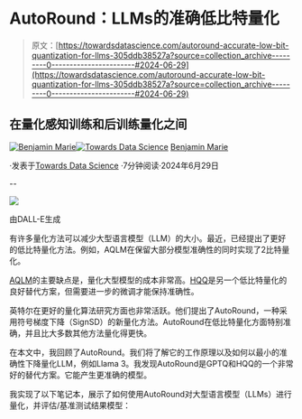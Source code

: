 # AutoRound：LLMs的准确低比特量化

> 原文：[https://towardsdatascience.com/autoround-accurate-low-bit-quantization-for-llms-305ddb38527a?source=collection_archive---------0-----------------------#2024-06-29](https://towardsdatascience.com/autoround-accurate-low-bit-quantization-for-llms-305ddb38527a?source=collection_archive---------0-----------------------#2024-06-29)

## 在量化感知训练和后训练量化之间

[](https://medium.com/@bnjmn_marie?source=post_page---byline--305ddb38527a--------------------------------)[![Benjamin Marie](../Images/3ea1ad230cb1e67610418a8e36a5e5dd.png)](https://medium.com/@bnjmn_marie?source=post_page---byline--305ddb38527a--------------------------------)[](https://towardsdatascience.com/?source=post_page---byline--305ddb38527a--------------------------------)[![Towards Data Science](../Images/a6ff2676ffcc0c7aad8aaf1d79379785.png)](https://towardsdatascience.com/?source=post_page---byline--305ddb38527a--------------------------------) [Benjamin Marie](https://medium.com/@bnjmn_marie?source=post_page---byline--305ddb38527a--------------------------------)

·发表于[Towards Data Science](https://towardsdatascience.com/?source=post_page---byline--305ddb38527a--------------------------------) ·7分钟阅读·2024年6月29日

--

![](../Images/72daa1eec27a277be9f6d145f7e5d5d9.png)

由DALL-E生成

有许多量化方法可以减少大型语言模型（LLM）的大小。最近，已经提出了更好的低比特量化方法。例如，AQLM在保留大部分模型准确性的同时实现了2比特量化。

[AQLM](https://medium.com/towards-artificial-intelligence/fine-tune-mixtral-8x7b-quantized-with-aqlm-2-bit-on-your-gpu-4f8fac86e523)的主要缺点是，量化大型模型的成本非常高。[HQQ](https://github.com/mobiusml/hqq)是另一个低比特量化的良好替代方案，但需要进一步的微调才能保持准确性。

英特尔在更好的量化算法研究方面也非常活跃。他们提出了AutoRound，一种采用符号梯度下降（SignSD）的新量化方法。AutoRound在低比特量化方面特别准确，并且比大多数其他方法量化得更快。

在本文中，我回顾了AutoRound。我们将了解它的工作原理以及如何以最小的准确性下降量化LLM，例如Llama 3。我发现AutoRound是GPTQ和HQQ的一个非常好的替代方案。它能产生更准确的模型。

我实现了以下笔记本，展示了如何使用AutoRound对大型语言模型（LLMs）进行量化，并评估/基准测试结果模型：
